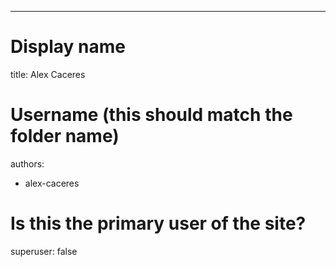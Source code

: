 ---
# Display name
title: Alex Caceres

# Username (this should match the folder name)
authors:
- alex-caceres

# Is this the primary user of the site?
superuser: false

